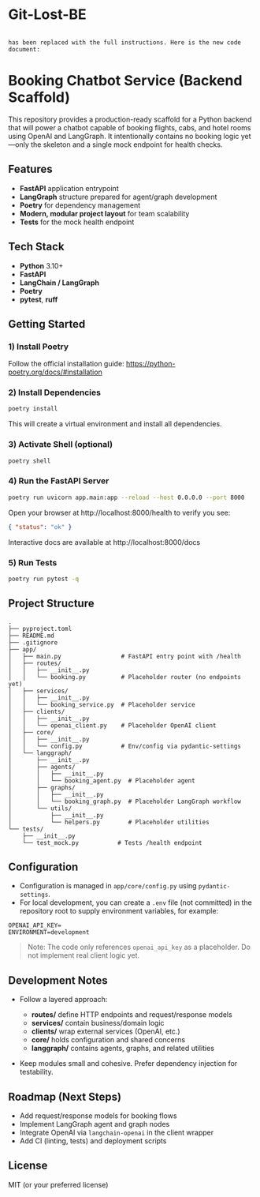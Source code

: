 # Git-Lost-BE
```

has been replaced with the full instructions. Here is the new code document:

```
# Booking Chatbot Service (Backend Scaffold)

This repository provides a production-ready scaffold for a Python backend that will power a chatbot capable of booking flights, cabs, and hotel rooms using OpenAI and LangGraph. It intentionally contains no booking logic yet—only the skeleton and a single mock endpoint for health checks.

## Features

- **FastAPI** application entrypoint
- **LangGraph** structure prepared for agent/graph development
- **Poetry** for dependency management
- **Modern, modular project layout** for team scalability
- **Tests** for the mock health endpoint

## Tech Stack

- **Python** 3.10+
- **FastAPI**
- **LangChain / LangGraph**
- **Poetry**
- **pytest**, **ruff**

## Getting Started

### 1) Install Poetry

Follow the official installation guide: https://python-poetry.org/docs/#installation

### 2) Install Dependencies

```bash
poetry install
```

This will create a virtual environment and install all dependencies.

### 3) Activate Shell (optional)

```bash
poetry shell
```

### 4) Run the FastAPI Server

```bash
poetry run uvicorn app.main:app --reload --host 0.0.0.0 --port 8000
```

Open your browser at http://localhost:8000/health to verify you see:

```json
{ "status": "ok" }
```

Interactive docs are available at http://localhost:8000/docs

### 5) Run Tests

```bash
poetry run pytest -q
```

## Project Structure

```
.
├── pyproject.toml
├── README.md
├── .gitignore
├── app/
│   ├── main.py                 # FastAPI entry point with /health
│   ├── routes/
│   │   ├── __init__.py
│   │   └── booking.py          # Placeholder router (no endpoints yet)
│   ├── services/
│   │   ├── __init__.py
│   │   └── booking_service.py  # Placeholder service
│   ├── clients/
│   │   ├── __init__.py
│   │   └── openai_client.py    # Placeholder OpenAI client
│   ├── core/
│   │   ├── __init__.py
│   │   └── config.py           # Env/config via pydantic-settings
│   └── langgraph/
│       ├── __init__.py
│       ├── agents/
│       │   ├── __init__.py
│       │   └── booking_agent.py  # Placeholder agent
│       ├── graphs/
│       │   ├── __init__.py
│       │   └── booking_graph.py  # Placeholder LangGraph workflow
│       └── utils/
│           ├── __init__.py
│           └── helpers.py        # Placeholder utilities
└── tests/
    ├── __init__.py
    └── test_mock.py           # Tests /health endpoint
```

## Configuration

- Configuration is managed in `app/core/config.py` using `pydantic-settings`.
- For local development, you can create a `.env` file (not committed) in the repository root to supply environment variables, for example:

```env
OPENAI_API_KEY=
ENVIRONMENT=development
```

> Note: The code only references `openai_api_key` as a placeholder. Do not implement real client logic yet.

## Development Notes

- Follow a layered approach:
  - **routes/** define HTTP endpoints and request/response models
  - **services/** contain business/domain logic
  - **clients/** wrap external services (OpenAI, etc.)
  - **core/** holds configuration and shared concerns
  - **langgraph/** contains agents, graphs, and related utilities

- Keep modules small and cohesive. Prefer dependency injection for testability.

## Roadmap (Next Steps)

- Add request/response models for booking flows
- Implement LangGraph agent and graph nodes
- Integrate OpenAI via `langchain-openai` in the client wrapper
- Add CI (linting, tests) and deployment scripts

## License

MIT (or your preferred license)